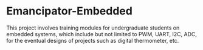 # Emancipator-Embedded
This project involves training modules for undergraduate students on embedded systems, which include but not limited to PWM, UART, I2C, ADC, for the eventual designs of projects such as digital thermometer, etc.
